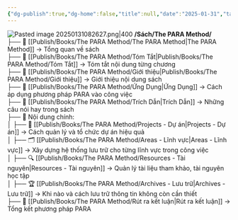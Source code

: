 ```yaml
---
{"dg-publish":true,"dg-home":false,"title":null,"date":"2025-01-31","tags":["book","books/the-para-method"],"dg-path":"Books/The PARA Method/Cấu trúc sách.md","permalink":"/books/the-para-method/cau-truc-sach/","dgPassFrontmatter":true,"updated":"2025-01-31T10:24:01.170+07:00"}
---
```



![Pasted image 20250131082627.png|400](/img/user/src/Pasted%20image%2020250131082627.png)
**/Sách/The PARA Method/**  
├── 📖 [[Publish/Books/The PARA Method/The PARA Method\|The PARA Method]] → Tổng quan về sách  
├── 📝 [[Publish/Books/The PARA Method/Tóm Tắt\|Publish/Books/The PARA Method/Tóm Tắt]] → Tóm tắt nội dung từng chương  
├── 📝 [[Publish/Books/The PARA Method/Giới thiệu\|Publish/Books/The PARA Method/Giới thiệu]] → Giới thiệu nội dung sách  
├── 🎯 [[Publish/Books/The PARA Method/Ứng Dụng\|Ứng Dụng]] → Cách áp dụng phương pháp PARA vào công việc  
├── 💬 [[Publish/Books/The PARA Method/Trích Dẫn\|Trích Dẫn]] → Những câu nói hay trong sách  
├── 📖 Nội dung chính:  
│ ├── 📂 [[Publish/Books/The PARA Method/Projects - Dự án\|Projects - Dự án]] → Cách quản lý và tổ chức dự án hiệu quả  
│ ├── 🗂️ [[Publish/Books/The PARA Method/Areas - Lĩnh vực\|Areas - Lĩnh vực]] → Xây dựng hệ thống lưu trữ cho từng lĩnh vực trong công việc  
│ ├── 🔍 [[Publish/Books/The PARA Method/Resources - Tài nguyên\|Resources - Tài nguyên]] → Quản lý tài liệu tham khảo, tài nguyên học tập  
│ ├── 🏆 [[Publish/Books/The PARA Method/Archives - Lưu trữ\|Archives - Lưu trữ]] → Khi nào và cách lưu trữ thông tin không còn cần thiết  
├── 🎯 [[Publish/Books/The PARA Method/Rút ra kết luận\|Rút ra kết luận]] → Tổng kết phương pháp PARA